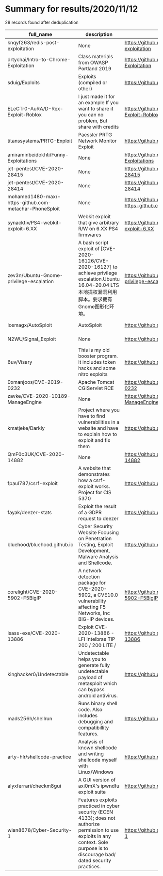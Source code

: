 
# Summary for results/2020/11/12
    
28 records found after deduplication

| full_name | description | html_url | matched_list | matched_count | pushed_at | size | stargazers_count | language | forks_count |
|--------------------------------------------------------|---------------------------------------------------------------------------------------------------------------------------------------------------------------------------------------|---------------------------------------------------------------------------|---------------------------------------------|-----------------|---------------------------|--------|--------------------|------------|---------------|
| knqyf263/redis-post-exploitation | None | https://github.com/knqyf263/redis-post-exploitation | ['exploit'] | 1 | 2020-11-12 05:41:32+00:00 | 5 | 3 | Dockerfile | 0 |
| drtychai/Intro-to-Chrome-Exploitation | Class materials from OWASP Portland 2019 | https://github.com/drtychai/Intro-to-Chrome-Exploitation | ['exploit'] | 1 | 2020-11-12 03:45:44+00:00 | 4699 | 11 | JavaScript | 2 |
| sduig/Exploits | Exploits (compiled or other) | https://github.com/sduig/Exploits | ['exploit'] | 1 | 2020-11-12 22:42:36+00:00 | 5 | 0 | C | 0 |
| ELeCTr0-AuRA/D-Rex-Exploit-Roblox | I just made it for an example If you want to share it you can no problem, But share with credits | https://github.com/ELeCTr0-AuRA/D-Rex-Exploit-Roblox | ['exploit'] | 1 | 2020-11-12 20:59:15+00:00 | 24 | 0 | | 0 |
| titanssystems/PRTG-Exploit | Paessler PRTG Network Monitor Exploit | https://github.com/titanssystems/PRTG-Exploit | ['exploit'] | 1 | 2020-11-12 19:51:52+00:00 | 3 | 0 | Python | 0 |
| amiraminbeidokhti/Funny-Exploitations | None | https://github.com/amiraminbeidokhti/Funny-Exploitations | ['exploit'] | 1 | 2020-11-12 16:30:39+00:00 | 20 | 0 | C | 0 |
| jet-pentest/CVE-2020-28415 | None | https://github.com/jet-pentest/CVE-2020-28415 | ['cve-2'] | 1 | 2020-11-12 13:32:31+00:00 | 1 | 1 | | 0 |
| jet-pentest/CVE-2020-28414 | None | https://github.com/jet-pentest/CVE-2020-28414 | ['cve-2'] | 1 | 2020-11-12 13:32:02+00:00 | 1 | 1 | | 0 |
| mohamed1480-max/-https-github.com-metachar-PhoneSploit | None | https://github.com/mohamed1480-max/-https-github.com-metachar-PhoneSploit | ['sploit'] | 1 | 2020-11-12 12:43:15+00:00 | 1 | 1 | nan | 0 |
| synacktiv/PS4-webkit-exploit-6.XX | Webkit exploit that give arbitrary R/W on 6.XX PS4 firmwares | https://github.com/synacktiv/PS4-webkit-exploit-6.XX | ['exploit'] | 1 | 2020-11-12 12:59:42+00:00 | 21 | 43 | JavaScript | 27 |
| zev3n/Ubuntu-Gnome-privilege-escalation | A bash script exploit of [CVE-2020-16126/CVE-2020-16127] to achieve privilege escalation.Ubuntu 16.04-20.04 LTS本地提权漏洞利用脚本。要求拥有Gnome图形化环境。 | https://github.com/zev3n/Ubuntu-Gnome-privilege-escalation | ['exploit'] | 1 | 2020-11-12 10:24:48+00:00 | 5 | 0 | Shell | 0 |
| losmagx/AutoSploit | AutoSploit | https://github.com/losmagx/AutoSploit | ['sploit'] | 1 | 2020-11-12 08:14:30+00:00 | 106 | 0 | nan | 0 |
| N2WU/Signal_Exploit | None | https://github.com/N2WU/Signal_Exploit | ['exploit'] | 1 | 2020-11-12 05:58:11+00:00 | 71 | 0 | MATLAB | 0 |
| 6uv/Visary | This is my old booster program. It includes token hacks and some nitro exploits | https://github.com/6uv/Visary | ['exploit'] | 1 | 2020-11-12 05:11:57+00:00 | 3 | 1 | Python | 0 |
| 0xmanjoos/CVE-2019-0232 | Apache Tomcat CGIServlet RCE | https://github.com/0xmanjoos/CVE-2019-0232 | ['cve-2', 'rce'] | 2 | 2020-11-12 04:16:29+00:00 | 5 | 0 | Python | 0 |
| zavke/CVE-2020-10189-ManageEngine | None | https://github.com/zavke/CVE-2020-10189-ManageEngine | ['cve-2'] | 1 | 2020-11-12 02:37:32+00:00 | 8 | 0 | Python | 0 |
| kmatjeke/Darkly | Project where you have to find vulnerabilities in a website and have to explain how to exploit and fix them | https://github.com/kmatjeke/Darkly | ['exploit'] | 1 | 2020-11-12 15:13:48+00:00 | 101 | 0 | HTML | 0 |
| QmF0c3UK/CVE-2020-14882 | None | https://github.com/QmF0c3UK/CVE-2020-14882 | ['cve-2'] | 1 | 2020-11-12 06:23:23+00:00 | 10 | 7 | Python | 4 |
| fpaul787/csrf-exploit | A website that demonstrates how a csrf-exploit works. Project for CIS 5370 | https://github.com/fpaul787/csrf-exploit | ['exploit'] | 1 | 2020-11-12 16:52:52+00:00 | 32 | 0 | Python | 0 |
| fayak/deezer-stats | Exploit the result of a GDPR request to deezer | https://github.com/fayak/deezer-stats | ['exploit'] | 1 | 2020-11-12 22:21:26+00:00 | 81 | 1 | Python | 0 |
| bluehood/bluehood.github.io | Cyber Security Website Focusing on Penetration Testing, Exploit Development, Malware Analysis and Shellcode. | https://github.com/bluehood/bluehood.github.io | ['exploit', 'shellcode'] | 2 | 2020-11-12 14:37:58+00:00 | 3742 | 0 | HTML | 0 |
| corelight/CVE-2020-5902-F5BigIP | A network detection package for CVE-2020-5902, a CVE10.0 vulnerability affecting F5 Networks, Inc BIG-IP devices. | https://github.com/corelight/CVE-2020-5902-F5BigIP | ['cve-2'] | 1 | 2020-11-12 06:17:02+00:00 | 14 | 4 | Zeek | 2 |
| lsass-exe/CVE-2020-13886 | Exploit CVE-2020-13886 - LFI Intelbras TIP 200 / 200 LITE / | https://github.com/lsass-exe/CVE-2020-13886 | ['cve-2', 'exploit'] | 2 | 2020-11-12 15:34:26+00:00 | 35 | 9 | Python | 7 |
| kinghacker0/Undetectable | Undetectable helps you to generate fully undetectable payload of metasploit which can bypass android antivirus. | https://github.com/kinghacker0/Undetectable | ['metasploit module OR metasploit payload'] | 1 | 2020-11-12 10:06:34+00:00 | 16 | 60 | Shell | 22 |
| mads256h/shellrun | Runs binary shell code. Also includes debugging and compatibillity features. | https://github.com/mads256h/shellrun | ['shellcode'] | 1 | 2020-11-12 20:01:20+00:00 | 76 | 6 | C | 1 |
| arty-hlr/shellcode-practice | Analysis of known shellcode and writing shellcode myself with Linux/Windows | https://github.com/arty-hlr/shellcode-practice | ['shellcode'] | 1 | 2020-11-12 23:41:19+00:00 | 57 | 3 | Assembly | 1 |
| alyxferrari/checkm8gui | A GUI version of axi0mX's ipwndfu exploit suite | https://github.com/alyxferrari/checkm8gui | ['exploit'] | 1 | 2020-11-12 13:23:00+00:00 | 123 | 60 | Java | 19 |
| wian8678/Cyber-Security-1 | Features exploits practiced in cyber security (ECEN 4133); does not authorize permission to use exploits in any context. Sole purpose is to discourage bad/ dated security practices. | https://github.com/wian8678/Cyber-Security-1 | ['exploit'] | 1 | 2020-11-12 06:39:59+00:00 | 17 | 0 | | 0 |
